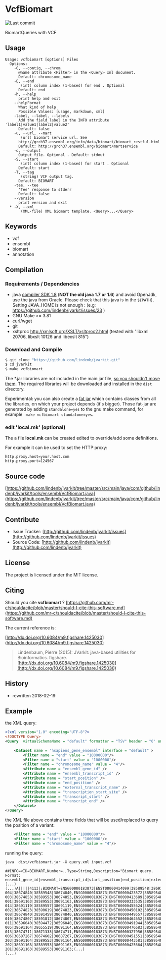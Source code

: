 # VcfBiomart

![Last commit](https://img.shields.io/github/last-commit/lindenb/jvarkit.png)

BiomartQueries with VCF


## Usage

```
Usage: vcfbiomart [options] Files
  Options:
    -C, --contig, --chrom
      @name attribute <Filter> in the <Query> xml document.
      Default: chromosome_name
    -E, --end
       (int) column index (1-based) for end . Optional
      Default: end
    -h, --help
      print help and exit
    --helpFormat
      What kind of help
      Possible Values: [usage, markdown, xml]
    -label, --label, --labels
      Add the field label in the INFO attribute 'label1|value1|label2|value2'
      Default: false
    -u, --url, --mart
       (url) biomart service url. See 
      http://grch37.ensembl.org/info/data/biomart/biomart_restful.html 
      Default: http://grch37.ensembl.org/biomart/martservice
    -o, --output
      Output file. Optional . Default: stdout
    -S, --start
       (int) column index (1-based) for start . Optional
      Default: start
    -T, --tag
       (string) VCF output tag.
      Default: BIOMART
    -tee, --tee
      'Tee' response to stderr
      Default: false
    --version
      print version and exit
  * -X, --xml
       (XML-file) XML biomart template. <Query>...</Query>

```


## Keywords

 * vcf
 * ensembl
 * biomart
 * annotation


## Compilation

### Requirements / Dependencies

* java [compiler SDK 1.8](http://www.oracle.com/technetwork/java/index.html) (**NOT the old java 1.7 or 1.6**) and avoid OpenJdk, use the java from Oracle. Please check that this java is in the `${PATH}`. Setting JAVA_HOME is not enough : (e.g: https://github.com/lindenb/jvarkit/issues/23 )
* GNU Make >= 3.81
* curl/wget
* git
* xsltproc http://xmlsoft.org/XSLT/xsltproc2.html (tested with "libxml 20706, libxslt 10126 and libexslt 815")


### Download and Compile

```bash
$ git clone "https://github.com/lindenb/jvarkit.git"
$ cd jvarkit
$ make vcfbiomart
```

The *.jar libraries are not included in the main jar file, [so you shouldn't move them](https://github.com/lindenb/jvarkit/issues/15#issuecomment-140099011 ).
The required libraries will be downloaded and installed in the `dist` directory.

Experimental: you can also create a [fat jar](https://stackoverflow.com/questions/19150811/) which contains classes from all the libraries, on which your project depends (it's bigger). Those fat-jar are generated by adding `standalone=yes` to the gnu make command, for example ` make vcfbiomart standalone=yes`.

### edit 'local.mk' (optional)

The a file **local.mk** can be created edited to override/add some definitions.

For example it can be used to set the HTTP proxy:

```
http.proxy.host=your.host.com
http.proxy.port=124567
```
## Source code 

[https://github.com/lindenb/jvarkit/tree/master/src/main/java/com/github/lindenb/jvarkit/tools/ensembl/VcfBiomart.java](https://github.com/lindenb/jvarkit/tree/master/src/main/java/com/github/lindenb/jvarkit/tools/ensembl/VcfBiomart.java)

## Contribute

- Issue Tracker: [http://github.com/lindenb/jvarkit/issues](http://github.com/lindenb/jvarkit/issues)
- Source Code: [http://github.com/lindenb/jvarkit](http://github.com/lindenb/jvarkit)

## License

The project is licensed under the MIT license.

## Citing

Should you cite **vcfbiomart** ? [https://github.com/mr-c/shouldacite/blob/master/should-I-cite-this-software.md](https://github.com/mr-c/shouldacite/blob/master/should-I-cite-this-software.md)

The current reference is:

[http://dx.doi.org/10.6084/m9.figshare.1425030](http://dx.doi.org/10.6084/m9.figshare.1425030)

> Lindenbaum, Pierre (2015): JVarkit: java-based utilities for Bioinformatics. figshare.
> [http://dx.doi.org/10.6084/m9.figshare.1425030](http://dx.doi.org/10.6084/m9.figshare.1425030)


## History

* rewritten 2018-02-19

## Example

the XML query:

```xml
<?xml version="1.0" encoding="UTF-8"?>
<!DOCTYPE Query>
<Query  virtualSchemaName = "default" formatter = "TSV" header = "0" uniqueRows = "0" count = "" datasetConfigVersion = "0.6" >
			
	<Dataset name = "hsapiens_gene_ensembl" interface = "default" >
		<Filter name = "end" value = "10000000"/>
		<Filter name = "start" value = "1000000"/>
		<Filter name = "chromosome_name" value = "4"/>
		<Attribute name = "ensembl_gene_id" />
		<Attribute name = "ensembl_transcript_id" />
		<Attribute name = "start_position" />
		<Attribute name = "end_position" />
		<Attribute name = "external_transcript_name" />
		<Attribute name = "transcription_start_site" />
		<Attribute name = "transcript_start" />
		<Attribute name = "transcript_end" />
	</Dataset>
</Query>
```

the XML file above contains three fields that will be used/replaced to query the position of a variant:

```xml
	<Filter name = "end" value = "10000000"/>
	<Filter name = "start" value = "1000000"/>
	<Filter name = "chromosome_name" value = "4"/>
```

running the query:

```xml
java  dist/vcfbiomart.jar -X query.xml input.vcf
```

```
##INFO=<ID=BIOMART,Number=.,Type=String,Description="Biomart query. Format: ensembl_gene_id|ensembl_transcript_id|start_position|end_position|external_transcript_name|transcription_start_site|transcript_start|transcript_end">
(...)
(...)A|||||4113|;BIOMART=ENSG00000183873|ENST00000414099|38589548|38691164|SCN5A-004|38674840|38589548|38674840,ENSG00000183873|ENST00000423572|38589548|38691164|SCN5A-003|38674853|38589553|38674853,ENSG00000183873|ENST00000413689|38589548|38691164|SCN5A-001|38691163|38589553|38691163,ENSG00000183873|ENST00000333535|38589548|38691164|SCN5A-014|38691119|38589557|38691119,ENSG00000183873|ENST00000455624|38589548|38691164|SCN5A-002|38674823|38590619|38674823,ENSG00000183873|ENST00000450102|38589548|38691164|SCN5A-008|38674840|38591459|38674840,ENSG00000183873|ENST00000449557|38589548|38691164|SCN5A-010|38674807|38591812|38674807,ENSG00000183873|ENST00000464652|38589548|38691164|SCN5A-011|38596040|38594472|38596040,ENSG00000183873|ENST00000491944|38589548|38691164|SCN5A-005|38691164|38655519|38691164,ENSG00000183873|ENST00000476683|38589548|38691164|SCN5A-013|38674711|38671333|38674711,ENSG00000183873|ENST00000327956|38589548|38691164|SCN5A-006|38687267|38674602|38687267,ENSG00000183873|ENST00000451551|38589548|38691164|SCN5A-203|38691164|38589553|38691164,ENSG00000183873|ENST00000443581|38589548|38691164|SCN5A-202|38691163|38589553|38691163,ENSG00000183873|ENST00000425664|38589548|38691164|SCN5A-201|38691163|38589553|38691163;(...)
(...)
```


